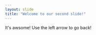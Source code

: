 ```yaml
---
layout: slide
title: "Welcome to our second slide!"
---
```

It's awsome!
Use the left arrow to go back!

